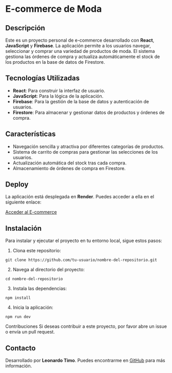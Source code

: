 # E-commerce de Moda

## Descripción

Este es un proyecto personal de e-commerce desarrollado con **React**, **JavaScript** y **Firebase**. La aplicación permite a los usuarios navegar, seleccionar y comprar una variedad de productos de moda. El sistema gestiona las órdenes de compra y actualiza automáticamente el stock de los productos en la base de datos de Firestore.

## Tecnologías Utilizadas

- **React**: Para construir la interfaz de usuario.
- **JavaScript**: Para la lógica de la aplicación.
- **Firebase**: Para la gestión de la base de datos y autenticación de usuarios.
- **Firestore**: Para almacenar y gestionar datos de productos y órdenes de compra.

## Características

- Navegación sencilla y atractiva por diferentes categorías de productos.
- Sistema de carrito de compras para gestionar las selecciones de los usuarios.
- Actualización automática del stock tras cada compra.
- Almacenamiento de órdenes de compra en Firestore.

## Deploy

La aplicación está desplegada en **Render**. Puedes acceder a ella en el siguiente enlace:

[Acceder al E-commerce](https://preentregatimo.onrender.com)

## Instalación

Para instalar y ejecutar el proyecto en tu entorno local, sigue estos pasos:

1. Clona este repositorio:

   
  `git clone https://github.com/tu-usuario/nombre-del-repositorio.git`
 
2. Navega al directorio del proyecto:

  `cd nombre-del-repositorio`

3. Instala las dependencias:

  `npm install`
  
4. Inicia la aplicación:
  
  `npm run dev`
  
Contribuciones
Si deseas contribuir a este proyecto, por favor abre un issue o envía un pull request.


## Contacto
Desarrollado por **Leonardo Timo**. Puedes encontrarme en [GitHub](https://github.com/leontimo/) para más información.
